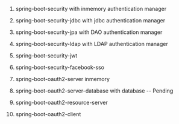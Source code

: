 1) spring-boot-security  with inmemory authentication manager
2) spring-boot-security-jdbc with jdbc authentication manager
3) spring-boot-security-jpa with DAO authentication manager
4) spring-boot-security-ldap with LDAP authentication manager
5) spring-boot-security-jwt

6) spring-boot-security-facebook-sso 
7) spring-boot-oauth2-server  inmemory
8) spring-boot-oauth2-server-database with database -- Pending
9) spring-boot-oauth2-resource-server
10) spring-boot-oauth2-client